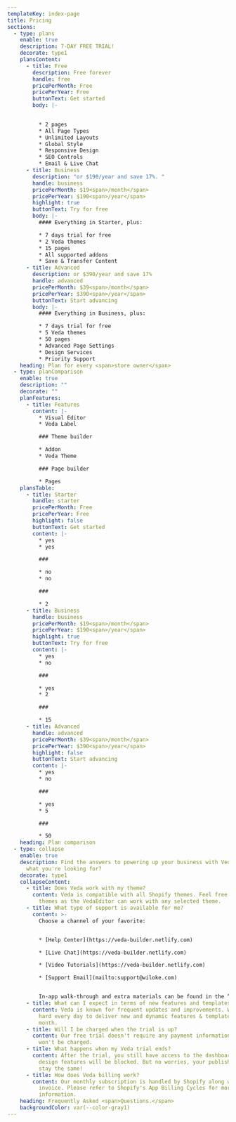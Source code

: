 ```yaml
---
templateKey: index-page
title: Pricing
sections:
  - type: plans
    enable: true
    description: 7-DAY FREE TRIAL!
    decorate: type1
    plansContent:
      - title: Free
        description: Free forever
        handle: free
        pricePerMonth: Free
        pricePerYear: Free
        buttonText: Get started
        body: |-
          

          * 2 pages 
          * All Page Types
          * Unlimited Layouts
          * Global Style
          * Responsive Design
          * SEO Controls
          * Email & Live Chat
      - title: Business
        description: "or $190/year and save 17%. "
        handle: business
        pricePerMonth: $19<span>/month</span>
        pricePerYear: $190<span>/year</span>
        highlight: true
        buttonText: Try for free
        body: |-
          #### Everything in Starter, plus:

          * 7 days trial for free
          * 2 Veda themes
          * 15 pages  
          * A﻿ll supported addons
          * Save & Transfer Content
      - title: Advanced
        description: or $390/year and save 17%
        handle: advanced
        pricePerMonth: $39<span>/month</span>
        pricePerYear: $390<span>/year</span>
        buttonText: Start advancing
        body: |-
          #### Everything in Business, plus:

          * 7 days trial for free
          * 5 Veda themes
          * 50 pages  
          * Advanced Page Settings
          * Design Services
          * Priority Support
    heading: Plan for every <span>store owner</span>
  - type: planComparison
    enable: true
    description: ""
    decorate: ""
    planFeatures:
      - title: Features
        content: |-
          * Visual Editor 
          * Veda Label

          ### Theme builder

          * Addon
          * Veda Theme 

          ### Page builder

          * Pages
    plansTable:
      - title: Starter
        handle: starter
        pricePerMonth: Free
        pricePerYear: Free
        highlight: false
        buttonText: Get started
        content: |-
          * yes
          * yes

          ###

          * no
          * no

          ###

          * 2
      - title: Business
        handle: business
        pricePerMonth: $19<span>/month</span>
        pricePerYear: $190<span>/year</span>
        highlight: true
        buttonText: Try for free
        content: |-
          * yes
          * no

          ###

          * yes
          * 2

          ###

          * 15
      - title: Advanced
        handle: advanced
        pricePerMonth: $39<span>/month</span>
        pricePerYear: $390<span>/year</span>
        highlight: false
        buttonText: Start advancing
        content: |-
          * yes
          * no

          ###

          * yes
          * 5

          ###

          * 50
    heading: Plan comparison
  - type: collapse
    enable: true
    description: Find the answers to powering up your business with Veda. Can't find
      what you're looking for?
    decorate: type1
    collapseContent:
      - title: Does Veda work with my theme?
        content: Veda is compatible with all Shopify themes. Feel free to switch between
          themes as the VedaEditor can work with any selected theme.
      - title: What type of support is available for me?
        content: >-
          Choose a channel of your favorite:


          * [Help Center](https://veda-builder.netlify.com)

          * [Live Chat](https://veda-builder.netlify.com)

          * [Video Tutorials](https://veda-builder.netlify.com)

          * [Support Email](mailto:support@wiloke.com)


          In-app walk-through and extra materials can be found in the “Help Center” section of the [Veda dashboard](http://app.veda.com) once you have our app installed!
      - title: What can I expect in terms of new features and templates?
        content: Veda is known for frequent updates and improvements. We are working
          hard every day to deliver new and dynamic features & templates every
          month.
      - title: Will I be charged when the trial is up?
        content: Our free trial doesn't require any payment information, so no, you
          won't be charged.
      - title: What happens when my Veda trial ends?
        content: After the trial, you still have access to the dashboard but all page
          design features will be blocked. But no worries, your published pages
          stay the same!
      - title: How does Veda billing work?
        content: Our monthly subscription is handled by Shopify along with its 30-day
          invoice. Please refer to Shopify's App Billing Cycles for more
          information.
    heading: Frequently Asked <span>Questions.</span>
    backgroundColor: var(--color-gray1)
---
```

